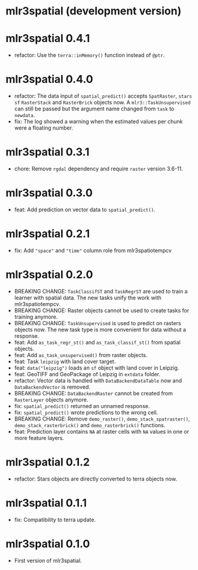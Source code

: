 # mlr3spatial (development version)

# mlr3spatial 0.4.1

* refactor: Use the `terra::inMemory()` function instead of `@ptr`.

# mlr3spatial 0.4.0

* refactor: The data input of `spatial_predict()` accepts `SpatRaster`, `stars` `sf` `RasterStack` and `RasterBrick` objects now.
  A `mlr3::TaskUnsupervised` can still be passed but the argument name changed from `task` to `newdata`.
* fix: The log showed a warning when the estimated values per chunk were a floating number.

# mlr3spatial 0.3.1

* chore: Remove `rgdal` dependency and require `raster` version 3.6-11.

# mlr3spatial 0.3.0

* feat: Add prediction on vector data to `spatial_predict()`.

# mlr3spatial 0.2.1

* fix: Add `"space"` and `"time"` column role from mlr3spatiotempcv

# mlr3spatial 0.2.0

* BREAKING CHANGE: `TaskClassifST` and `TaskRegrST` are used to train a learner with spatial data.
  The new tasks unify the work with mlr3spatiotempcv.
* BREAKING CHANGE: Raster objects cannot be used to create tasks for training anymore.
* BREAKING CHANGE: `TaskUnsupervised` is used to predict on rasters objects now.
  The new task type is more convenient for data without a response.
* feat: Add `as_task_regr_st()` and `as_task_classif_st()` from spatial objects.
* feat: Add `as_task_unsupervised()` from raster objects.
* feat: Task `leipzig` with land cover target.
* feat: `data("leipzig")` loads an `sf` object with land cover in Leipzig.
* feat: GeoTIFF and GeoPackage of Leipzig in `extdata` folder.
* refactor: Vector data is handled with `DataBackendDataTable` now and `DataBackendVector` is removed.
* BREAKING CHANGE: `DataBackendRaster` cannot be created from `RasterLayer` objects anymore.
* fix: `spatial_predict()` returned an unnamed response.
* fix: `spatial_predict()` wrote predictions to the wrong cell.
* BREAKING CHANGE: Remove `demo_raster()`, `demo_stack_spatraster()`, `demo_stack_rasterbrick()` and `demo_rasterbrick()` functions.
* feat: Prediction layer contains `NA` at raster cells with `NA` values in one or more feature layers.

# mlr3spatial 0.1.2

* refactor: Stars objects are directly converted to terra objects now.

# mlr3spatial 0.1.1

* fix: Compatibility to terra update.

# mlr3spatial 0.1.0

* First version of mlr3spatial.

